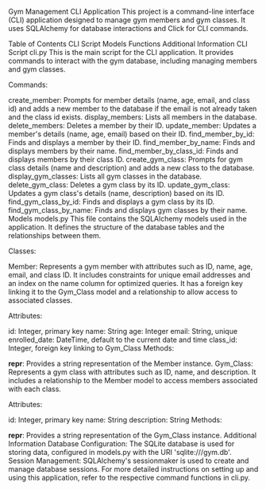 Gym Management CLI Application
This project is a command-line interface (CLI) application designed to manage gym members and gym classes. It uses SQLAlchemy for database interactions and Click for CLI commands.

Table of Contents
CLI Script
Models
Functions
Additional Information
CLI Script
cli.py
This is the main script for the CLI application. It provides commands to interact with the gym database, including managing members and gym classes.

Commands:

create_member: Prompts for member details (name, age, email, and class id) and adds a new member to the database if the email is not already taken and the class id exists.
display_members: Lists all members in the database.
delete_members: Deletes a member by their ID.
update_member: Updates a member's details (name, age, email) based on their ID.
find_member_by_id: Finds and displays a member by their ID.
find_member_by_name: Finds and displays members by their name.
find_member_by_class_id: Finds and displays members by their class ID.
create_gym_class: Prompts for gym class details (name and description) and adds a new class to the database.
display_gym_classes: Lists all gym classes in the database.
delete_gym_class: Deletes a gym class by its ID.
update_gym_class: Updates a gym class's details (name, description) based on its ID.
find_gym_class_by_id: Finds and displays a gym class by its ID.
find_gym_class_by_name: Finds and displays gym classes by their name.
Models
models.py
This file contains the SQLAlchemy models used in the application. It defines the structure of the database tables and the relationships between them.

Classes:

Member: Represents a gym member with attributes such as ID, name, age, email, and class ID. It includes constraints for unique email addresses and an index on the name column for optimized queries. It has a foreign key linking it to the Gym_Class model and a relationship to allow access to associated classes.

Attributes:

id: Integer, primary key
name: String
age: Integer
email: String, unique
enrolled_date: DateTime, default to the current date and time
class_id: Integer, foreign key linking to Gym_Class
Methods:

__repr__: Provides a string representation of the Member instance.
Gym_Class: Represents a gym class with attributes such as ID, name, and description. It includes a relationship to the Member model to access members associated with each class.

Attributes:

id: Integer, primary key
name: String
description: String
Methods:

__repr__: Provides a string representation of the Gym_Class instance.
Additional Information
Database Configuration: The SQLite database is used for storing data, configured in models.py with the URI 'sqlite:///gym.db'.
Session Management: SQLAlchemy's sessionmaker is used to create and manage database sessions.
For more detailed instructions on setting up and using this application, refer to the respective command functions in cli.py.